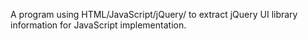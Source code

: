 A program using HTML/JavaScript/jQuery/ to extract jQuery UI library information for JavaScript implementation.